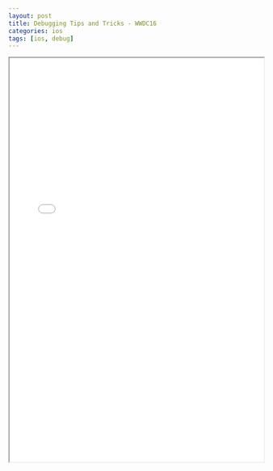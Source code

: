 ```yaml
---
layout: post
title: Debugging Tips and Tricks - WWDC16
categories: ios
tags: [ios, debug]
---
```


<iframe src="/assets/pdf/417_debugging_tips_and_tricks.pdf" width="100%" height="800em"></iframe>
